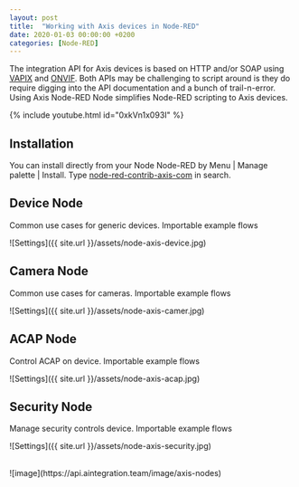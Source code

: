 ```yaml
---
layout: post
title:  "Working with Axis devices in Node-RED"
date: 2020-01-03 00:00:00 +0200
categories: [Node-RED]
---
```


The integration API for Axis devices is based on HTTP and/or SOAP using [VAPIX](https://www.axis.com/vapix-library/) and [ONVIF](https://www.onvif.org/). 
Both APIs may be challenging to script around is they do require digging into the API documentation and a bunch of trail-n-error.  Using Axis Node-RED Node simplifies Node-RED scripting to Axis devices.

{% include youtube.html id="0xkVn1x093I" %}
  
  
## Installation
You can install directly from your Node Node-RED by Menu | Manage palette | Install.  Type [node-red-contrib-axis-com](https://flows.nodered.org/node/node-red-contrib-axis-com) in search.

## Device Node
Common use cases for generic devices.  Importable example flows  

![Settings]({{ site.url }}/assets/node-axis-device.jpg)

## Camera Node
Common use cases for cameras.  Importable example flows  

![Settings]({{ site.url }}/assets/node-axis-camer.jpg)

## ACAP Node
Control ACAP on device.  Importable example flows  

![Settings]({{ site.url }}/assets/node-axis-acap.jpg)

## Security Node
Manage security controls device.  Importable example flows  

![Settings]({{ site.url }}/assets/node-axis-security.jpg)

<br/>
![image](https://api.aintegration.team/image/axis-nodes)
